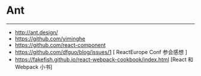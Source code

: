 # Ant
---
* http://ant.design/
* https://github.com/yiminghe
* https://github.com/react-component
* https://github.com/dfguo/blog/issues/1  [ ReactEurope Conf 参会感想 ]
* https://fakefish.github.io/react-webpack-cookbook/index.html [React 和 Webpack 小书]
